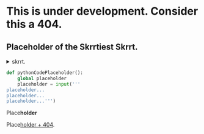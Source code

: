 # This is under development. Consider this a 404.

## Placeholder of the Skrrtiest Skrrt.

<details>
 <summary>skrrt.</summary>
 Skrrt **skrrt** 
</details>

```python
def pythonCodePlaceholder():
    global placeholder
    placeholder = input('''
placeholder...
placeholder...
placeholder...''')
```

Place**holder**

Place[holder + 404](https://retr0gr4d3.github.io/placeholder/).
